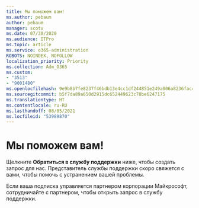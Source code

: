 ```yaml
---
title: Мы поможем вам!
ms.author: pebaum
author: pebaum
manager: scotv
ms.date: 07/30/2020
ms.audience: ITPro
ms.topic: article
ms.service: o365-administration
ROBOTS: NOINDEX, NOFOLLOW
localization_priority: Priority
ms.collection: Adm_O365
ms.custom:
- "3513"
- "9001480"
ms.openlocfilehash: 9e9b8b7fe8237f46bdb13e4cc1df244851e249a006a8236fac465240eb10ea3e
ms.sourcegitcommit: b5f7da89a650d2915dc652449623c78be6247175
ms.translationtype: HT
ms.contentlocale: ru-RU
ms.lasthandoff: 08/05/2021
ms.locfileid: "53989870"
---
```

# <a name="were-here-to-help"></a>Мы поможем вам!

Щелкните **Обратиться в службу поддержки** ниже, чтобы создать запрос для нас. Представитель службы поддержки скоро свяжется с вами, чтобы помочь с устранением вашей проблемы.

Если ваша подписка управляется партнером корпорации Майкрософт, сотрудничайте с партнером, чтобы открыть запрос в службу поддержки.